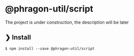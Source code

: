 # @phragon-util/script

The project is under construction, the description will be later

## ❯ Install

```
$ npm install --save @phragon-util/script
```
